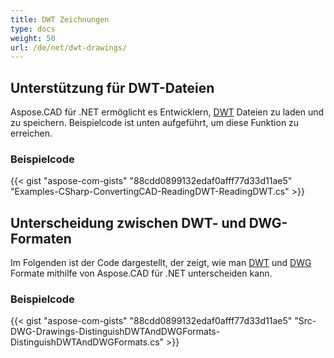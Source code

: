 ```yaml
---
title: DWT Zeichnungen
type: docs
weight: 50
url: /de/net/dwt-drawings/
---
```


## **Unterstützung für DWT-Dateien**

Aspose.CAD für .NET ermöglicht es Entwicklern, [DWT](https://docs.fileformat.com/cad/dwt/) Dateien zu laden und zu speichern. Beispielcode ist unten aufgeführt, um diese Funktion zu erreichen.

### Beispielcode

{{< gist "aspose-com-gists" "88cdd0899132edaf0afff77d33d11ae5" "Examples-CSharp-ConvertingCAD-ReadingDWT-ReadingDWT.cs" >}}

## **Unterscheidung zwischen DWT- und DWG-Formaten**

Im Folgenden ist der Code dargestellt, der zeigt, wie man [DWT](https://docs.fileformat.com/cad/dwt/) und [DWG](https://docs.fileformat.com/cad/dwg/) Formate mithilfe von Aspose.CAD für .NET unterscheiden kann.

### Beispielcode

{{< gist "aspose-com-gists" "88cdd0899132edaf0afff77d33d11ae5" "Src-DWG-Drawings-DistinguishDWTAndDWGFormats-DistinguishDWTAndDWGFormats.cs" >}}

